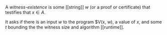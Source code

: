 A *witness-existence* is some [[string]] $w$ (or a proof or certificate) that testifies that $x\in A$. 

It asks if there is an input $w$ to the program $V(x, w), a value of $x$, and some $t$ bounding the the witness size and algorithm [[runtime]]. 